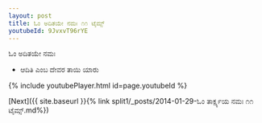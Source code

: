 ```yaml
---
layout: post
title: ಓಂ ಅದಿತಯೇ ನಮಃ ೧೧ ಟೈಮ್ಸ್
youtubeId: 9JvxvT96rYE
---
```

 
 
 ಓಂ ಅದಿತಯೇ ನಮಃ  
 
 -  ಆದಿತಿ ಎಂಬ ದೇವರ ತಾಯಿ ಯಾರು 
 
  
 
  
 
 
 
 
 
 


{% include youtubePlayer.html id=page.youtubeId %}
 
[Next]({{ site.baseurl }}{% link  split1/_posts/2014-01-29-ಓಂ ತಾರ್ಕ್ಷ್ಯಯ ನಮಃ ೧೧ ಟೈಮ್ಸ್.md%})
 
